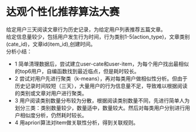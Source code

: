 # 达观个性化推荐算法大赛
给定用户三天阅读文章行为历史记录，为给定用户列表推荐五篇文章。  
给定信息量较少，包括用户发生行为时间，行为类别1-5(action_type)，文章类别(cate_id)，文章id(item_id),创建时间。  
分析小结：  
* 1 简单清理数据后，尝试建立user-cate和user-item，为每个用户找出最相似的top6用户，自编函数找到最近临点，但是耗时较长。  
* 2 尝试对用户先进行聚类（k-means），再对每类用户做相似性分析。但由于历史记录时间较短（三天），大量用户的行为信息量不足，导致难以根据阅读的类别或文章对用户进行聚类。  
* 3 用户阅读类别数量分布较为分散，根据阅读类别数量不同，先进行简单人为划分三类：类别数量较少，数量适中，数量较大。然后对每类用户分别进行用户相似度分析，仍然耗时较长。  
* 4 用apriori算法对item做关联性分析，得到关联规则。  

